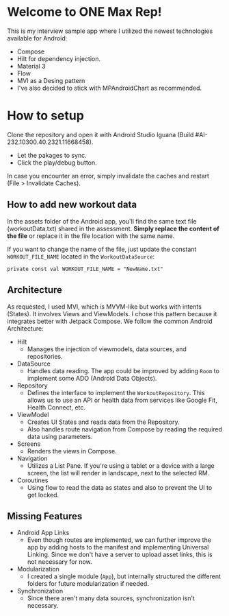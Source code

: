 # Welcome to ONE Max Rep!

This is my interview sample app where I utilized the newest technologies available for Android:

 - Compose
 - Hilt for dependency injection.
 - Material 3
 - Flow
 - MVI as a Desing pattern
 - I've also decided to stick with MPAndroidChart as recommended.

# How to setup

Clone the repository and open it with Android Studio Iguana (Build #AI-232.10300.40.2321.11668458).

 - Let the pakages to sync.
 - Click the play/debug button.

In case you encounter an error, simply invalidate the caches and restart (File > Invalidate Caches).

## How to add new workout data

In the assets folder of the Android app, you'll find the same text file (workoutData.txt) shared in the assessment. **Simply replace the content of the file** or replace it in the file location with the same name. 

If you want to change the name of the file, just update the constant `WORKOUT_FILE_NAME` located in the `WorkoutDataSource`:

    private const val WORKOUT_FILE_NAME = "NewName.txt"

## Architecture

As requested, I used MVI, which is MVVM-like but works with intents (States). It involves Views and ViewModels. I chose this pattern because it integrates better with Jetpack Compose. We follow the common Android Architecture:

-   Hilt
    -   Manages the injection of viewmodels, data sources, and repositories.
-   DataSource
    -   Handles data reading. The app could be improved by adding `Room` to implement some ADO (Android Data Objects).
-   Repository
    -   Defines the interface to implement the `WorkoutRepository`. This allows us to use an API or health data from services like Google Fit, Health Connect, etc.
-   ViewModel
    -   Creates UI States and reads data from the Repository.
    -   Also handles route navigation from Compose by reading the required data using parameters.
-   Screens
    -   Renders the views in Compose.
-   Navigation
    -   Utilizes a List Pane. If you're using a tablet or a device with a large screen, the list will render in landscape, next to the selected RM.
   - Coroutines
	   - Using flow to read the data as states and also to prevent the UI to get locked.

## Missing Features

-   Android App Links
    -   Even though routes are implemented, we can further improve the app by adding hosts to the manifest and implementing Universal Linking. Since we don't have a server to upload asset links, this is not necessary for now.
-   Modularization
    -   I created a single module (`App`), but internally structured the different folders for future modularization if needed.
-   Synchronization
    -   Since there aren't many data sources, synchronization isn't necessary.